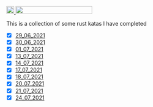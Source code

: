 
<p align="left">
  <a href="https://www.codewars.com/users/sigbeist">
  <img width="20" height="20" src="https://www.codewars.com/assets/logos/logo-61192cf7c75904d495e7ad69695fbf0bffd965bc3e17ac60f6c6b475304db09d.svg">
  <img width="200" height="20" src="https://www.codewars.com/users/sigbeist/badges/large?logo=false">
  </a>
</p>

This is a collection of some rust katas I have completed

- [x] [29_06_2021](https://github.com/sigbbe/codewars/tree/master/src/cw_29_06_2021)  
- [x] [30_06_2021](https://github.com/sigbbe/codewars/tree/master/src/cw_30_06_2021)  
- [x] [01_07_2021](https://github.com/sigbbe/codewars/tree/master/src/cw_01_07_2021)  
- [x] [13_07_2021](https://github.com/sigbbe/codewars/tree/master/src/cw_13_07_2021)  
- [x] [14_07_2021](https://github.com/sigbbe/codewars/tree/master/src/cw_14_07_2021)  
- [x] [17_07_2021](https://github.com/sigbbe/codewars/tree/master/src/cw_17_07_2021)  
- [x] [18_07_2021](https://github.com/sigbbe/codewars/tree/master/src/cw_18_07_2021)  
- [x] [20_07_2021](https://github.com/sigbbe/codewars/tree/master/src/cw_20_07_2021)  
- [x] [21_07_2021](https://github.com/sigbbe/codewars/tree/master/src/cw_21_07_2021)  
- [x] [24_07_2021](https://github.com/sigbbe/codewars/tree/master/src/cw_24_07_2021)  

[logo]: https://www.codewars.com/assets/logos/logo-61192cf7c75904d495e7ad69695fbf0bffd965bc3e17ac60f6c6b475304db09d.svg "Codewars logo Text 2"
[rating]: https://www.codewars.com/users/sigbeist/badges/large?logo=false "My rating"